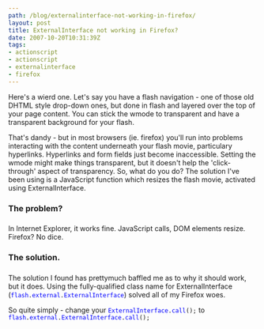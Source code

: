 ```yaml
---
path: /blog/externalinterface-not-working-in-firefox/
layout: post
title: ExternalInterface not working in Firefox?
date: 2007-10-20T10:31:39Z
tags:
- actionscript
- actionscript
- externalinterface
- firefox
---
```


Here's a wierd one.  Let's say you have a flash navigation - one of those old DHTML style drop-down ones, but done in flash and layered over the top of your page content.  You can stick the wmode to transparent and have a transparent background for your flash.

That's dandy - but in most browsers (ie. firefox) you'll run into problems interacting with the content underneath your flash movie, particulary hyperlinks.  Hyperlinks and form fields just become inaccessible.  Setting the wmode might make things transparent, but it doesn't help the 'click-through' aspect of transparency.  So, what do you do?  The solution I've been using is a JavaScript function which resizes the flash movie, activated using ExternalInterface.
<h3>The problem?</h3>
<h3></h3>
In Internet Explorer, it works fine.  JavaScript calls, DOM elements resize.  Firefox? No dice.
<h3>The solution.</h3>
<h3></h3>
The solution I found has prettymuch baffled me as to why it should work, but it does.  Using the fully-qualified class name for ExternalInterface (<code><font color="#0000ff">flash</font>.<font color="#0000ff">external</font>.<font color="#0000ff">ExternalInterface</font></code>) solved all of my Firefox woes.

So quite simply - change your <code><font color="#0000ff">ExternalInterface</font>.<font color="#0000ff">call</font>();</code> to <code><font color="#0000ff">flash</font>.<font color="#0000ff">external</font>.<font color="#0000ff">ExternalInterface</font>.<font color="#0000ff">call</font>();</code>